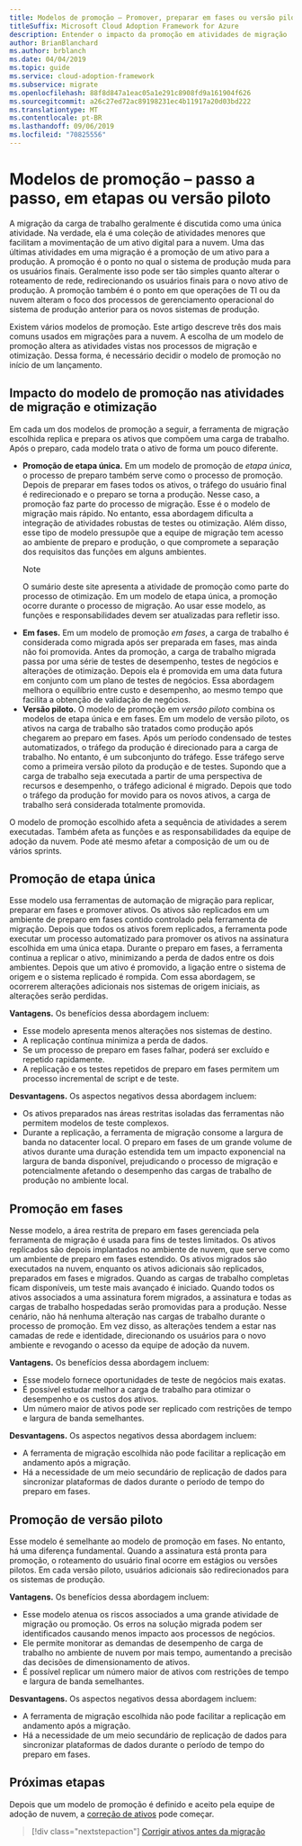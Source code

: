 ```yaml
---
title: Modelos de promoção – Promover, preparar em fases ou versão piloto
titleSuffix: Microsoft Cloud Adoption Framework for Azure
description: Entender o impacto da promoção em atividades de migração
author: BrianBlanchard
ms.author: brblanch
ms.date: 04/04/2019
ms.topic: guide
ms.service: cloud-adoption-framework
ms.subservice: migrate
ms.openlocfilehash: 88f8d847a1eac05a1e291c8908fd9a161904f626
ms.sourcegitcommit: a26c27ed72ac89198231ec4b11917a20d03bd222
ms.translationtype: MT
ms.contentlocale: pt-BR
ms.lasthandoff: 09/06/2019
ms.locfileid: "70825556"
---
```

# <a name="promotion-models---single-step-staged-or-flight"></a>Modelos de promoção – passo a passo, em etapas ou versão piloto

A migração da carga de trabalho geralmente é discutida como uma única atividade. Na verdade, ela é uma coleção de atividades menores que facilitam a movimentação de um ativo digital para a nuvem. Uma das últimas atividades em uma migração é a promoção de um ativo para a produção. A promoção é o ponto no qual o sistema de produção muda para os usuários finais. Geralmente isso pode ser tão simples quanto alterar o roteamento de rede, redirecionando os usuários finais para o novo ativo de produção. A promoção também é o ponto em que operações de TI ou da nuvem alteram o foco dos processos de gerenciamento operacional do sistema de produção anterior para os novos sistemas de produção.

Existem vários modelos de promoção. Este artigo descreve três dos mais comuns usados em migrações para a nuvem. A escolha de um modelo de promoção altera as atividades vistas nos processos de migração e otimização. Dessa forma, é necessário decidir o modelo de promoção no início de um lançamento.

## <a name="impact-of-promotion-model-on-migrate-and-optimize-activities"></a>Impacto do modelo de promoção nas atividades de migração e otimização

Em cada um dos modelos de promoção a seguir, a ferramenta de migração escolhida replica e prepara os ativos que compõem uma carga de trabalho. Após o preparo, cada modelo trata o ativo de forma um pouco diferente.

- **Promoção de etapa única.** Em um modelo de promoção de *etapa única*, o processo de preparo também serve como o processo de promoção. Depois de preparar em fases todos os ativos, o tráfego do usuário final é redirecionado e o preparo se torna a produção. Nesse caso, a promoção faz parte do processo de migração. Esse é o modelo de migração mais rápido. No entanto, essa abordagem dificulta a integração de atividades robustas de testes ou otimização. Além disso, esse tipo de modelo pressupõe que a equipe de migração tem acesso ao ambiente de preparo e produção, o que compromete a separação dos requisitos das funções em alguns ambientes.
  > [!NOTE]
  >O sumário deste site apresenta a atividade de promoção como parte do processo de otimização. Em um modelo de etapa única, a promoção ocorre durante o processo de migração. Ao usar esse modelo, as funções e responsabilidades devem ser atualizadas para refletir isso.
- **Em fases.** Em um modelo de promoção *em fases*, a carga de trabalho é considerada como migrada após ser preparada em fases, mas ainda não foi promovida. Antes da promoção, a carga de trabalho migrada passa por uma série de testes de desempenho, testes de negócios e alterações de otimização. Depois ela é promovida em uma data futura em conjunto com um plano de testes de negócios. Essa abordagem melhora o equilíbrio entre custo e desempenho, ao mesmo tempo que facilita a obtenção de validação de negócios.
- **Versão piloto.** O modelo de promoção em *versão piloto* combina os modelos de etapa única e em fases. Em um modelo de versão piloto, os ativos na carga de trabalho são tratados como produção após chegarem ao preparo em fases. Após um período condensado de testes automatizados, o tráfego da produção é direcionado para a carga de trabalho. No entanto, é um subconjunto do tráfego. Esse tráfego serve como a primeira versão piloto da produção e de testes. Supondo que a carga de trabalho seja executada a partir de uma perspectiva de recursos e desempenho, o tráfego adicional é migrado. Depois que todo o tráfego da produção for movido para os novos ativos, a carga de trabalho será considerada totalmente promovida.

O modelo de promoção escolhido afeta a sequência de atividades a serem executadas. Também afeta as funções e as responsabilidades da equipe de adoção da nuvem. Pode até mesmo afetar a composição de um ou de vários sprints.

## <a name="single-step-promotion"></a>Promoção de etapa única

Esse modelo usa ferramentas de automação de migração para replicar, preparar em fases e promover ativos. Os ativos são replicados em um ambiente de preparo em fases contido controlado pela ferramenta de migração. Depois que todos os ativos forem replicados, a ferramenta pode executar um processo automatizado para promover os ativos na assinatura escolhida em uma única etapa. Durante o preparo em fases, a ferramenta continua a replicar o ativo, minimizando a perda de dados entre os dois ambientes. Depois que um ativo é promovido, a ligação entre o sistema de origem e o sistema replicado é rompida. Com essa abordagem, se ocorrerem alterações adicionais nos sistemas de origem iniciais, as alterações serão perdidas.

**Vantagens.** Os benefícios dessa abordagem incluem:

- Esse modelo apresenta menos alterações nos sistemas de destino.
- A replicação contínua minimiza a perda de dados.
- Se um processo de preparo em fases falhar, poderá ser excluído e repetido rapidamente.
- A replicação e os testes repetidos de preparo em fases permitem um processo incremental de script e de teste.

**Desvantagens.** Os aspectos negativos dessa abordagem incluem:

- Os ativos preparados nas áreas restritas isoladas das ferramentas não permitem modelos de teste complexos.
- Durante a replicação, a ferramenta de migração consome a largura de banda no datacenter local. O preparo em fases de um grande volume de ativos durante uma duração estendida tem um impacto exponencial na largura de banda disponível, prejudicando o processo de migração e potencialmente afetando o desempenho das cargas de trabalho de produção no ambiente local.

## <a name="staged-promotion"></a>Promoção em fases

Nesse modelo, a área restrita de preparo em fases gerenciada pela ferramenta de migração é usada para fins de testes limitados. Os ativos replicados são depois implantados no ambiente de nuvem, que serve como um ambiente de preparo em fases estendido. Os ativos migrados são executados na nuvem, enquanto os ativos adicionais são replicados, preparados em fases e migrados. Quando as cargas de trabalho completas ficam disponíveis, um teste mais avançado é iniciado. Quando todos os ativos associados a uma assinatura forem migrados, a assinatura e todas as cargas de trabalho hospedadas serão promovidas para a produção. Nesse cenário, não há nenhuma alteração nas cargas de trabalho durante o processo de promoção. Em vez disso, as alterações tendem a estar nas camadas de rede e identidade, direcionando os usuários para o novo ambiente e revogando o acesso da equipe de adoção da nuvem.

**Vantagens.** Os benefícios dessa abordagem incluem:

- Esse modelo fornece oportunidades de teste de negócios mais exatas.
- É possível estudar melhor a carga de trabalho para otimizar o desempenho e os custos dos ativos.
- Um número maior de ativos pode ser replicado com restrições de tempo e largura de banda semelhantes.

**Desvantagens.** Os aspectos negativos dessa abordagem incluem:

- A ferramenta de migração escolhida não pode facilitar a replicação em andamento após a migração.
- Há a necessidade de um meio secundário de replicação de dados para sincronizar plataformas de dados durante o período de tempo do preparo em fases.

## <a name="flight-promotion"></a>Promoção de versão piloto

Esse modelo é semelhante ao modelo de promoção em fases. No entanto, há uma diferença fundamental. Quando a assinatura está pronta para promoção, o roteamento do usuário final ocorre em estágios ou versões pilotos. Em cada versão piloto, usuários adicionais são redirecionados para os sistemas de produção.

**Vantagens.** Os benefícios dessa abordagem incluem:

- Esse modelo atenua os riscos associados a uma grande atividade de migração ou promoção. Os erros na solução migrada podem ser identificados causando menos impacto aos processos de negócios.
- Ele permite monitorar as demandas de desempenho de carga de trabalho no ambiente de nuvem por mais tempo, aumentando a precisão das decisões de dimensionamento de ativos.
- É possível replicar um número maior de ativos com restrições de tempo e largura de banda semelhantes.

**Desvantagens.** Os aspectos negativos dessa abordagem incluem:

- A ferramenta de migração escolhida não pode facilitar a replicação em andamento após a migração.
- Há a necessidade de um meio secundário de replicação de dados para sincronizar plataformas de dados durante o período de tempo do preparo em fases.

## <a name="next-steps"></a>Próximas etapas

Depois que um modelo de promoção é definido e aceito pela equipe de adoção de nuvem, a [correção de ativos](./remediate.md) pode começar.

> [!div class="nextstepaction"]
> [Corrigir ativos antes da migração](./remediate.md)
